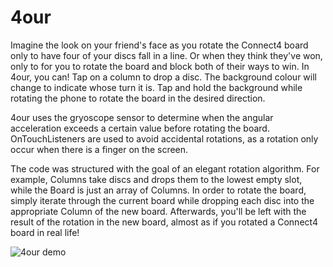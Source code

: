 # 4our

Imagine the look on your friend's face as you rotate the Connect4 board only to have four of your discs fall in a line. Or when they think they've won, only to for you to rotate the board and block both of their ways to win. In 4our, you can! Tap on a column to drop a disc. The background colour will change to indicate whose turn it is. Tap and hold the background while rotating the phone to rotate the board in the desired direction.

4our uses the gryoscope sensor to determine when the angular acceleration exceeds a certain value before rotating the board. OnTouchListeners are used to avoid accidental rotations, as a rotation only occur when there is a finger on the screen. 

The code was structured with the goal of an elegant rotation algorithm. For example, Columns take discs and drops them to the lowest empty slot, while the Board is just an array of Columns. In order to rotate the board, simply iterate through the current board while dropping each disc into the appropriate Column of the new board. Afterwards, you'll be left with the result of the rotation in the new board, almost as if you rotated a Connect4 board in real life!

![4our demo](connect4demo.gif)
